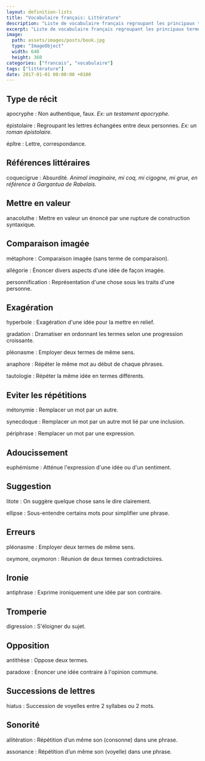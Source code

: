 ```yaml
---
layout: definition-lists
title: "Vocabulaire français: Littérature"
description: "Liste de vocabulaire français regroupant les principaux termes utilisés en littérature."
excerpt: "Liste de vocabulaire français regroupant les principaux termes utilisés en littérature."
image:
  path: assets/images/posts/book.jpg
  type: "ImageObject"
  width: 640
  height: 360
categories: ["francais", "vocabulaire"]
tags: ["littérature"]
date: 2017-01-01 00:00:00 +0100
---
```


## Type de récit

apocryphe
: Non authentique, faux.
*Ex: un testament apocryphe.*

épistolaire
: Regroupant les lettres échangées entre deux personnes.
*Ex: un roman épistolaire.*

épître
: Lettre, correspondance.


## Références littéraires

coquecigrue
: Absurdité.
*Animal imaginaire, mi coq, mi cigogne, mi grue, en référence à Gargantua de Rabelais.*


## Mettre en valeur

anacoluthe
: Mettre en valeur un énoncé par une rupture de construction syntaxique.


## Comparaison imagée

métaphore
: Comparaison imagée (sans terme de comparaison).

allégorie
: Énoncer divers aspects d'une idée de façon imagée.

personnification
: Représentation d'une chose sous les traits d'une personne.


## Exagération

hyperbole
: Exagération d'une idée pour la mettre en relief.

gradation
: Dramatiser en ordonnant les termes selon une progression croissante.

pléonasme
: Employer deux termes de même sens.

anaphore
: Répéter le même mot au début de chaque phrases.

tautologie
: Répéter la même idée en termes différents.


## Eviter les répétitions

métonymie
: Remplacer un mot par un autre.

synecdoque
: Remplacer un mot par un autre mot lié par une inclusion.

périphrase
: Remplacer un mot par une expression.


## Adoucissement

euphémisme
: Atténue l'expression d'une idée ou d'un sentiment.


## Suggestion

litote
: On suggère quelque chose sans le dire clairement.

ellipse
: Sous-entendre certains mots pour simplifier une phrase.


## Erreurs

pléonasme
: Employer deux termes de même sens.

oxymore, oxymoron
: Réunion de deux termes contradictoires.


## Ironie

antiphrase
: Exprime ironiquement une idée par son contraire.


## Tromperie

digression
: S'éloigner du sujet.


## Opposition

antithèse
: Oppose deux termes.

paradoxe
: Enoncer une idée contraire à l'opinion commune.


## Successions de lettres

hiatus
: Succession de voyelles entre 2 syllabes ou 2 mots.


## Sonorité

allitération
: Répétition d’un même son (consonne) dans une phrase.

assonance
: Répétition d’un même son (voyelle) dans une phrase.
